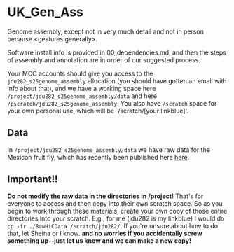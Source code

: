 # UK_Gen_Ass

Genome assembly, except not in very much detail and not in person because \<gestures generally\>. 

Software install info is provided in 00_dependencies.md, and then the steps of assembly and annotation are in order of our suggested process. 

Your MCC accounts should give you access to the `jdu282_s25genome_assembly` allocation (you should have gotten an email with info about that), and we have a working space here `/project/jdu282_s25genome_assembly/data` and here `/pscratch/jdu282_s25genome_assembly`. You also have `/scratch` space for your own personal use, which will be `/scratch/[your linkblue]'. 

## Data
In `/project/jdu282_s25genome_assembly/data` we have raw data for the Mexican fruit fly, which has recently been published here [here](https://academic.oup.com/g3journal/article/14/12/jkae239/7810958).

## Important!!
**Do not modify the raw data in the directories in /project!** That's for everyone to access and then copy into their own scratch space. So as you begin to work through these materials, create your own copy of those entire directories into your scratch. E.g., for me (jdu282 is my linkblue) I would do `cp -fr ./RawHiCData /scratch/jdu282/`. If you're unsure about how to do that, let Sheina or I know. **and no worries if you accidentally screw something up--just let us know and we can make a new copy!**
